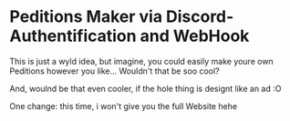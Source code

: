 # Peditions Maker via Discord-Authentification and WebHook
This is just a wyld idea, but imagine, you could easily make youre own Peditions however you like...
Wouldn't that be soo cool?

And, woulnd be that even cooler, if the hole thing is designt like an ad :O

One change: this time, i won't give you the full Website hehe
